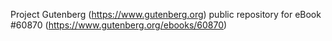 Project Gutenberg (https://www.gutenberg.org) public repository for eBook #60870 (https://www.gutenberg.org/ebooks/60870)
